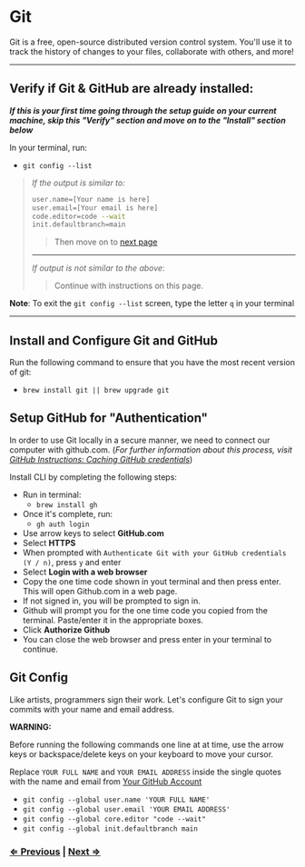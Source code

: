 # Git

Git is a free, open-source distributed version control system. You'll use it to track the history of changes to your files, collaborate with others, and more!

---

## Verify if Git & GitHub are already installed:

**_If this is your first time going through the setup guide on your current machine, skip this "Verify" section and move on to the "Install" section below_**

In your terminal, run:

- `git config --list`

>_If the output is similar to:_
>
> ```bash
> user.name=[Your name is here]
> user.email=[Your email is here]
> code.editor=code --wait
> init.defaultbranch=main
> ```
>
>> Then move on to [next page](./4-tree.md)
> ---
> _If output is not similar to the above_:
>> Continue with instructions on this page.

**Note**: To exit the `git config --list` screen, type the letter `q` in your terminal

---

## Install and Configure Git and GitHub

Run the following command to ensure that you have the most recent version of git:

- `brew install git || brew upgrade git`

## Setup GitHub for "Authentication"

In order to use Git locally in a secure manner, we need to connect our computer with github.com. (_For further information about this process, visit [GitHub Instructions: Caching GitHub credentials](https://docs.github.com/en/get-started/getting-started-with-git/caching-your-github-credentials-in-git)_)

Install CLI by completing the following steps:

- Run in terminal:
  - `brew install gh`
- Once it's complete, run:
  - `gh auth login`
- Use arrow keys to select **GitHub.com**
- Select **HTTPS**
- When prompted with `Authenticate Git with your GitHub credentials (Y / n)`,   press `y` and enter
- Select **Login with a web browser**
- Copy the one time code shown in yout terminal and then press enter.  This will open Github.com in a web page.
- If not signed in, you will be prompted to sign in.
- Github will prompt you for the one time code you copied from the terminal.  Paste/enter it in the appropriate boxes.
- Click **Authorize Github**
- You can close the web browser and press enter in your terminal to continue.

## Git Config

Like artists, programmers sign their work. Let's configure Git to sign your commits with your name and email address.

**WARNING:**

Before running the following commands one line at at time, use the arrow keys or backspace/delete keys on your keyboard to move your cursor.

Replace `YOUR FULL NAME` and `YOUR EMAIL ADDRESS` inside the single quotes with the name and email from [Your GitHub Account](https://github.com/settings/profile)

- `git config --global user.name 'YOUR FULL NAME'`
- `git config --global user.email 'YOUR EMAIL ADDRESS'`
- `git config --global core.editor "code --wait"`
- `git config --global init.defaultbranch main`

### [⇐ Previous](./2-homebrew.md) | [Next ⇒](./4-tree.md)
